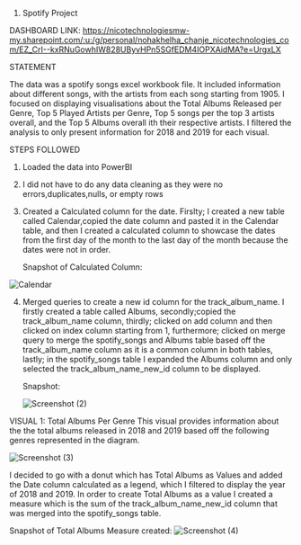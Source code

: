 1. Spotify Project

DASHBOARD LINK: https://nicotechnologiesmw-my.sharepoint.com/:u:/g/personal/nohakhelha_chanje_nicotechnologies_com/EZ_CrI--kxRNuGowhIW828UByvHPn5SGfEDM4IOPXAidMA?e=UrgxLX

STATEMENT

The data was a spotify songs excel workbook file. It included information about different songs, with the artists from each song starting from 1905. 
I focused on displaying visualisations about the Total Albums Released per Genre, Top 5 Played Artists per Genre, Top 5 songs per the top 3 artists overall, 
and the Top 5 Albums overall ith their respective artists. I filtered the analysis to only present information for 2018 and 2019 for each visual.

STEPS FOLLOWED
1. Loaded the data into PowerBI
2. I did not have to do any data cleaning as they were no errors,duplicates,nulls, or empty rows
3. Created a Calculated column for the date. Firslty; I created a new table called Calendar,copied the date column and pasted it in the Calendar table, and then I created a calculated column to showcase the dates from the first day of the month to the last day of the month because the dates were not in order.
   
   Snapshot of Calculated Column:

   
  ![Calendar](https://github.com/khelz424/Spotify-Project/assets/141655852/81dac18d-0e7b-4e4d-82f4-727fa0c8e522)


  4. Merged queries to create a new id column for the track_album_name. I firstly created a table called Albums, secondly;copied the track_album_name column, thirdly; clicked on add column and then clicked on index column starting from 1, furthermore; clicked on merge query to merge the spotify_songs and Albums table based off the track_album_name column as it is a common column in both tables, lastly; in the spotify_songs table I expanded the Albums column and only selected the track_album_name_new_id column to be displayed.

     Snapshot:


     ![Screenshot (2)](https://github.com/khelz424/Spotify-Project/assets/141655852/57258754-ee5a-41be-bb28-24ef1229b228)


VISUAL 1: Total Albums Per Genre
This visual provides information about the the total albums released in 2018 and 2019 based off the following genres represented in the diagram. 

![Screenshot (3)](https://github.com/khelz424/Spotify-Project/assets/141655852/a591b258-07b9-466b-a227-fc6d27ee22c0)



I decided to go with a donut which has Total Albums as Values and added the Date column calculated as a legend, which I filtered to display the year of 2018 and 2019.
In order to create Total Albums as a value I created a measure which is the sum of the track_album_name_new_id column that was merged into the spotify_songs table.

Snapshot of Total Albums Measure created:
![Screenshot (4)](https://github.com/khelz424/Spotify-Project/assets/141655852/7946c674-501a-4215-9e13-44b5b08e37d9)



